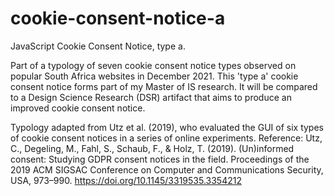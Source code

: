 # cookie-consent-notice-a
JavaScript Cookie Consent Notice, type a. 

Part of a typology of seven cookie consent notice types observed on popular South Africa websites in December 2021. This 'type a' cookie consent notice forms part of my Master of IS research. It will be compared to a Design Science Research (DSR) artifact that aims to produce an improved cookie consent notice.

Typology adapted from Utz et al. (2019), who evaluated the GUI of six types of cookie consent notices in a series of online experiments.
Reference: Utz, C., Degeling, M., Fahl, S., Schaub, F., & Holz, T. (2019). (Un)informed consent: Studying GDPR consent notices in the field. Proceedings of the 2019 ACM SIGSAC Conference on Computer and Communications Security, USA, 973–990. https://doi.org/10.1145/3319535.3354212
